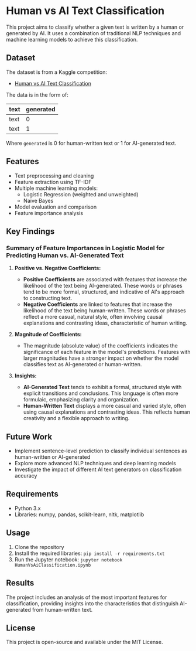 # Human vs AI Text Classification

This project aims to classify whether a given text is written by a human or generated by AI. It uses a combination of traditional NLP techniques and machine learning models to achieve this classification.

## Dataset

The dataset is from a Kaggle competition:
- [Human vs AI Text Classification](https://www.kaggle.com/competitions/human-vs-ai-text-classification-feb2024/data)

The data is in the form of:

| text | generated |
|------|-----------|
| text | 0         |
| text | 1         |

Where `generated` is 0 for human-written text or 1 for AI-generated text.

## Features

- Text preprocessing and cleaning
- Feature extraction using TF-IDF
- Multiple machine learning models:
  - Logistic Regression (weighted and unweighted)
  - Naive Bayes
- Model evaluation and comparison
- Feature importance analysis
## Key Findings

### Summary of Feature Importances in Logistic Model for Predicting Human vs. AI-Generated Text

1. **Positive vs. Negative Coefficients:**
   - **Positive Coefficients** are associated with features that increase the likelihood of the text being AI-generated. These words or phrases tend to be more formal, structured, and indicative of AI's approach to constructing text.
   - **Negative Coefficients** are linked to features that increase the likelihood of the text being human-written. These words or phrases reflect a more casual, natural style, often involving causal explanations and contrasting ideas, characteristic of human writing.

2. **Magnitude of Coefficients:**
   - The magnitude (absolute value) of the coefficients indicates the significance of each feature in the model's predictions. Features with larger magnitudes have a stronger impact on whether the model classifies text as AI-generated or human-written.

3. **Insights:**
   - **AI-Generated Text** tends to exhibit a formal, structured style with explicit transitions and conclusions. This language is often more formulaic, emphasizing clarity and organization.
   - **Human-Written Text** displays a more casual and varied style, often using causal explanations and contrasting ideas. This reflects human creativity and a flexible approach to writing.

## Future Work

- Implement sentence-level prediction to classify individual sentences as human-written or AI-generated
- Explore more advanced NLP techniques and deep learning models
- Investigate the impact of different AI text generators on classification accuracy

## Requirements

- Python 3.x
- Libraries: numpy, pandas, scikit-learn, nltk, matplotlib

## Usage

1. Clone the repository
2. Install the required libraries: `pip install -r requirements.txt`
3. Run the Jupyter notebook: `jupyter notebook HumanVsAiClassification.ipynb`

## Results

The project includes an analysis of the most important features for classification, providing insights into the characteristics that distinguish AI-generated from human-written text.

## License

This project is open-source and available under the MIT License.